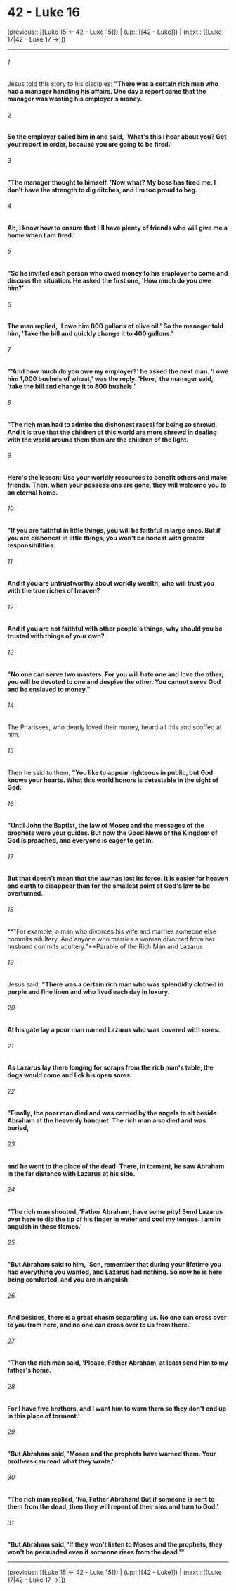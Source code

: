 # 42 - Luke 16

(previous:: [[Luke 15|← 42 - Luke 15]]) | (up:: [[42 - Luke]]) | (next:: [[Luke 17|42 - Luke 17 →]])

***


###### 1 
Jesus told this story to his disciples: **"There was a certain rich man who had a manager handling his affairs. One day a report came that the manager was wasting his employer's money.** 

###### 2 
**So the employer called him in and said, 'What's this I hear about you? Get your report in order, because you are going to be fired.'** 

###### 3 
**"The manager thought to himself, 'Now what? My boss has fired me. I don't have the strength to dig ditches, and I'm too proud to beg.** 

###### 4 
**Ah, I know how to ensure that I'll have plenty of friends who will give me a home when I am fired.'** 

###### 5 
**"So he invited each person who owed money to his employer to come and discuss the situation. He asked the first one, 'How much do you owe him?'** 

###### 6 
**The man replied, 'I owe him 800 gallons of olive oil.' So the manager told him, 'Take the bill and quickly change it to 400 gallons.'** 

###### 7 
**"'And how much do you owe my employer?' he asked the next man. 'I owe him 1,000 bushels of wheat,' was the reply. 'Here,' the manager said, 'take the bill and change it to 800 bushels.'** 

###### 8 
**"The rich man had to admire the dishonest rascal for being so shrewd. And it is true that the children of this world are more shrewd in dealing with the world around them than are the children of the light.** 

###### 9 
**Here's the lesson: Use your worldly resources to benefit others and make friends. Then, when your possessions are gone, they will welcome you to an eternal home.** 

###### 10 
**"If you are faithful in little things, you will be faithful in large ones. But if you are dishonest in little things, you won't be honest with greater responsibilities.** 

###### 11 
**And if you are untrustworthy about worldly wealth, who will trust you with the true riches of heaven?** 

###### 12 
**And if you are not faithful with other people's things, why should you be trusted with things of your own?** 

###### 13 
**"No one can serve two masters. For you will hate one and love the other; you will be devoted to one and despise the other. You cannot serve God and be enslaved to money."** 

###### 14 
The Pharisees, who dearly loved their money, heard all this and scoffed at him. 

###### 15 
Then he said to them, **"You like to appear righteous in public, but God knows your hearts. What this world honors is detestable in the sight of God.** 

###### 16 
**"Until John the Baptist, the law of Moses and the messages of the prophets were your guides. But now the Good News of the Kingdom of God is preached, and everyone is eager to get in.** 

###### 17 
**But that doesn't mean that the law has lost its force. It is easier for heaven and earth to disappear than for the smallest point of God's law to be overturned.** 

###### 18 
**"For example, a man who divorces his wife and marries someone else commits adultery. And anyone who marries a woman divorced from her husband commits adultery."**Parable of the Rich Man and Lazarus 

###### 19 
Jesus said, **"There was a certain rich man who was splendidly clothed in purple and fine linen and who lived each day in luxury.** 

###### 20 
**At his gate lay a poor man named Lazarus who was covered with sores.** 

###### 21 
**As Lazarus lay there longing for scraps from the rich man's table, the dogs would come and lick his open sores.** 

###### 22 
**"Finally, the poor man died and was carried by the angels to sit beside Abraham at the heavenly banquet. The rich man also died and was buried,** 

###### 23 
**and he went to the place of the dead. There, in torment, he saw Abraham in the far distance with Lazarus at his side.** 

###### 24 
**"The rich man shouted, 'Father Abraham, have some pity! Send Lazarus over here to dip the tip of his finger in water and cool my tongue. I am in anguish in these flames.'** 

###### 25 
**"But Abraham said to him, 'Son, remember that during your lifetime you had everything you wanted, and Lazarus had nothing. So now he is here being comforted, and you are in anguish.** 

###### 26 
**And besides, there is a great chasm separating us. No one can cross over to you from here, and no one can cross over to us from there.'** 

###### 27 
**"Then the rich man said, 'Please, Father Abraham, at least send him to my father's home.** 

###### 28 
**For I have five brothers, and I want him to warn them so they don't end up in this place of torment.'** 

###### 29 
**"But Abraham said, 'Moses and the prophets have warned them. Your brothers can read what they wrote.'** 

###### 30 
**"The rich man replied, 'No, Father Abraham! But if someone is sent to them from the dead, then they will repent of their sins and turn to God.'** 

###### 31 
**"But Abraham said, 'If they won't listen to Moses and the prophets, they won't be persuaded even if someone rises from the dead.'"**

***

(previous:: [[Luke 15|← 42 - Luke 15]]) | (up:: [[42 - Luke]]) | (next:: [[Luke 17|42 - Luke 17 →]])
